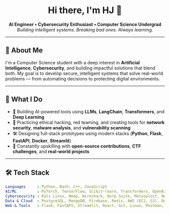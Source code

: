 <h1 align="center">Hi there, I'm HJ 👋</h1>
<p align="center">
    <strong>AI Engineer • Cybersecurity Enthusiast • Computer Science Undergrad</strong>  
    <br>
    <em>Building intelligent systems. Breaking bad ones. Always learning.</em>
</p>

---

## 🧠 About Me

I'm a Computer Science student with a deep interest in **Artificial Intelligence**, **Cybersecurity**, and building impactful solutions that blend both. My goal is to develop secure, intelligent systems that solve real-world problems — from automating decisions to protecting digital environments.

---

## 🚀 What I Do

- 🤖 Building AI-powered tools using **LLMs**, **LangChain**, **Transformers**, and **Deep Learning**
- 🔐 Practicing ethical hacking, red teaming, and creating tools for **network security**, **malware analysis**, and **vulnerability scanning**
- 🛠️ Designing full-stack prototypes using modern stacks (**Python**, **Flask**, **FastAPI**, **Docker**, **Streamlit**)
- 🧰 Constantly upskilling with **open-source contributions**, **CTF challenges**, and **real-world projects**

---

## 🛠️ Tech Stack

```yaml
Languages     : Python, Bash, C++, JavaScript
AI/ML         : PyTorch, TensorFlow, Scikit-learn, Transformers, OpenAI API, LangChain
Cybersecurity : Kali Linux, Nmap, Wireshark, Burp Suite, Metasploit, Netcat, Hydra
Data & Cloud  : PostgreSQL, MongoDB, Firebase, Redis, AWS (EC2, S3), Docker, GitHub Actions
Web & Tools   : Flask, FastAPI, Streamlit, React, Git, Linux, Postman, VS Code
